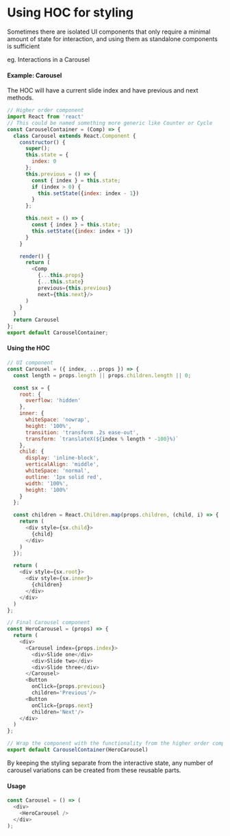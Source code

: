 # Using HOC for styling
Sometimes there are isolated UI components that only require a minimal amount of state for interaction, and using them as standalone components is sufficient

eg. Interactions in a Carousel

#### Example: Carousel

The HOC will have a current slide index and have previous and next methods.
```javascript
// Higher order component
import React from 'react'
// This could be named something more generic like Counter or Cycle
const CarouselContainer = (Comp) => {
  class Carousel extends React.Component {
    constructor() {
      super();
      this.state = {
        index: 0
      };
      this.previous = () => {
        const { index } = this.state;
        if (index > 0) {
          this.setState({index: index - 1})
        }
      };

      this.next = () => {
        const { index } = this.state;
        this.setState({index: index + 1})
      }
    }

    render() {
      return (
        <Comp
          {...this.props}
          {...this.state}
          previous={this.previous}
          next={this.next}/>
      )
    }
  }
  return Carousel
};
export default CarouselContainer;
```
#### Using the HOC
```javascript
// UI component
const Carousel = ({ index, ...props }) => {
  const length = props.length || props.children.length || 0;

  const sx = {
    root: {
      overflow: 'hidden'
    },
    inner: {
      whiteSpace: 'nowrap',
      height: '100%',
      transition: 'transform .2s ease-out',
      transform: `translateX(${index % length * -100}%)`
    },
    child: {
      display: 'inline-block',
      verticalAlign: 'middle',
      whiteSpace: 'normal',
      outline: '1px solid red',
      width: '100%',
      height: '100%'
    }
  };

  const children = React.Children.map(props.children, (child, i) => {
    return (
      <div style={sx.child}>
        {child}
      </div>
    )
  });

  return (
    <div style={sx.root}>
      <div style={sx.inner}>
        {children}
      </div>
    </div>
  )
};

// Final Carousel component
const HeroCarousel = (props) => {
  return (
    <div>
      <Carousel index={props.index}>
        <div>Slide one</div>
        <div>Slide two</div>
        <div>Slide three</div>
      </Carousel>
      <Button
        onClick={props.previous}
        children='Previous'/>
      <Button
        onClick={props.next}
        children='Next'/>
    </div>
  )
};

// Wrap the component with the functionality from the higher order component
export default CarouselContainer(HeroCarousel)
```
By keeping the styling separate from the interactive state, any number of carousel variations can be created from these reusable parts.

#### Usage
```javascript
const Carousel = () => (
  <div>
    <HeroCarousel />
  </div>
);
```
